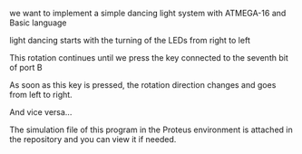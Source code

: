 we want to implement a simple dancing light system with ATMEGA-16 and Basic language

light dancing starts with the turning of the LEDs from right to left

This rotation continues until we press the key connected to the seventh bit of port B

As soon as this key is pressed, the rotation direction changes and goes from left to right.

And vice versa...


The simulation file of this program in the Proteus environment is attached in the repository and you can view it if needed.